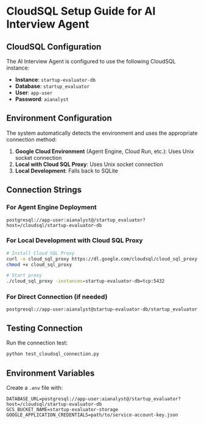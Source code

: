 # CloudSQL Setup Guide for AI Interview Agent

## CloudSQL Configuration

The AI Interview Agent is configured to use the following CloudSQL instance:

- **Instance**: `startup-evaluator-db`
- **Database**: `startup_evaluator`
- **User**: `app-user`
- **Password**: `aianalyst`

## Environment Configuration

The system automatically detects the environment and uses the appropriate connection method:

1. **Google Cloud Environment** (Agent Engine, Cloud Run, etc.): Uses Unix socket connection
2. **Local with Cloud SQL Proxy**: Uses Unix socket connection
3. **Local Development**: Falls back to SQLite

## Connection Strings

### For Agent Engine Deployment
```
postgresql://app-user:aianalyst@/startup_evaluator?host=/cloudsql/startup-evaluator-db
```

### For Local Development with Cloud SQL Proxy
```bash
# Install Cloud SQL Proxy
curl -o cloud_sql_proxy https://dl.google.com/cloudsql/cloud_sql_proxy.darwin.amd64
chmod +x cloud_sql_proxy

# Start proxy
./cloud_sql_proxy -instances=startup-evaluator-db=tcp:5432
```

### For Direct Connection (if needed)
```
postgresql://app-user:aianalyst@startup-evaluator-db/startup_evaluator
```

## Testing Connection

Run the connection test:
```bash
python test_cloudsql_connection.py
```

## Environment Variables

Create a `.env` file with:
```env
DATABASE_URL=postgresql://app-user:aianalyst@/startup_evaluator?host=/cloudsql/startup-evaluator-db
GCS_BUCKET_NAME=startup-evaluator-storage
GOOGLE_APPLICATION_CREDENTIALS=path/to/service-account-key.json
```